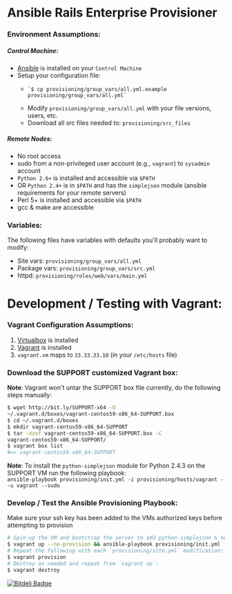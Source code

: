 # Ansible Rails Enterprise Provisioner

### Environment Assumptions:

##### Control Machine:

* [Ansible](http://www.ansibleworks.com/docs/intro_installation.html) is installed on your `Control Machine`
* Setup your configuration file:
  *     `$ cp provisioning/group_vars/all.yml.example provisioning/group_vars/all.yml`
  * Modify `provisioning/group_vars/all.yml` with your file versions, users, etc.
  * Download all src files needed to: `provisioning/src_files`

##### Remote Nodes:

* No root access
* sudo from a non-privileged user account (e.g., `vagrant`) to `sysadmin` account
* `Python 2.6+` is installed and accessible via `$PATH`
* OR `Python 2.4+` is in `$PATH` and has the `simplejson` module (ansible requirements for your remote servers)
* Perl 5+ is installed and accessible via `$PATH`
* gcc & make are accessible

### Variables:

The following files have variables with defaults you'll probably want to modify:

* Site vars: `provisioning/group_vars/all.yml`
* Package vars: `provisioning/group_vars/src.yml`
* httpd: `provisioning/roles/web/vars/main.yml`

# Development / Testing with Vagrant:

### Vagrant Configuration Assumptions:

1. [Virtualbox](https://www.virtualbox.org/wiki/Downloads) is installed
2. [Vagrant](http://vagrantup.com/) is installed
3. `vagrant.vm` maps to `33.33.33.10` (in your `/etc/hosts` file)

### Download the SUPPORT customized Vagrant box:

**Note**: Vagrant won't untar the SUPPORT box file currently, do the following steps manually:

```bash
$ wget http://bit.ly/SUPPORT-x64 -O
~/.vagrant.d/boxes/vagrant-centos59-x86_64-SUPPORT.box
$ cd ~/.vagrant.d/boxes
$ mkdir vagrant-centos59-x86_64-SUPPORT
$ tar -xzvf vagrant-centos59-x86_64-SUPPORT.box -C
vagrant-centos59-x86_64-SUPPORT/
$ vagrant box list
#=> vagrant-centos59-x86_64-SUPPORT
```

**Note**: To install the `python-simplejson` module for Python 2.4.3 on the SUPPORT VM run the following playbook:  
`ansible-playbook provisioning/init.yml -i provisioning/hosts/vagrant --u vagrant --sudo`

### Develop / Test the Ansible Provisioning Playbook:
Make sure your ssh key has been added to the VMs authorized keys before attempting to provision

```bash
# Spin-up the VM and bootstrap the server to add python-simplejson & needed packages
$ vagrant up --no-provision && ansible-playbook provisioning/init.yml -i provisioning/hosts/vagrant -u vagrant -s
# Repeat the following with each `provisioning/site.yml` modification:
$ vagrant provision
# Destroy as needed and repeat from `vagrant up`:
$ vagrant destroy
```


[![Bitdeli Badge](https://d2weczhvl823v0.cloudfront.net/stevenhaddox/ansible_rails_enterprise/trend.png)](https://bitdeli.com/free "Bitdeli Badge")

